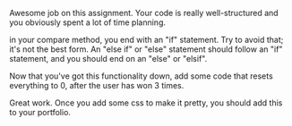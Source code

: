 Awesome job on this assignment. Your code is really well-structured and you obviously spent a lot of time planning.

in your compare method, you end with an "if" statement. Try to avoid that; it's not the best form. An "else if" or "else" statement should follow an "if" statement, and you should end on an "else" or "elsif".

Now that you've got this functionality down, add some code that resets everything to 0, after the user has won 3 times.

Great work. Once you add some css to make it pretty, you should add this to your portfolio.